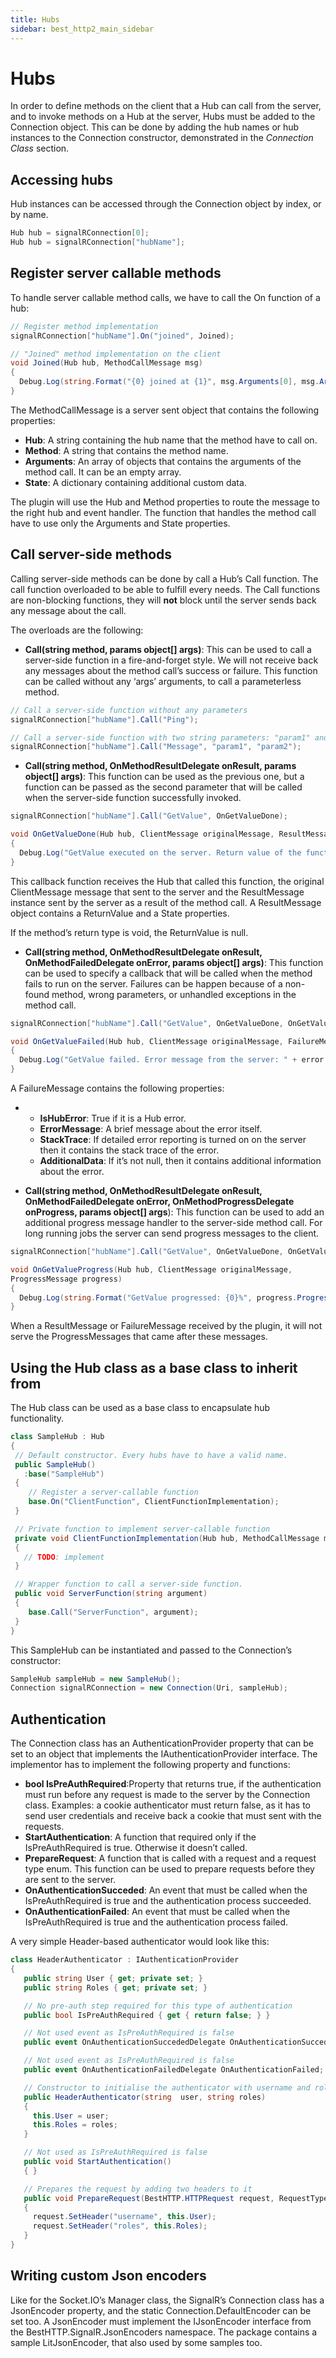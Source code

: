 ```yaml
---
title: Hubs
sidebar: best_http2_main_sidebar
---
```


# Hubs

In order to define methods on the client that a Hub can call from the server, and to invoke methods on a Hub at the server, Hubs must be added to the Connection object. This can be done by adding the hub names or hub instances to the Connection constructor, demonstrated in the *Connection Class* section.

## Accessing hubs

Hub instances can be accessed through the Connection object by index, or by name.

```csharp
Hub hub = signalRConnection[0];
Hub hub = signalRConnection["hubName"];
```

## Register server callable methods

To handle server callable method calls, we have to call the On function of a hub:

```csharp
// Register method implementation
signalRConnection["hubName"].On("joined", Joined);

// "Joined" method implementation on the client
void Joined(Hub hub, MethodCallMessage msg)
{
  Debug.Log(string.Format("{0} joined at {1}", msg.Arguments[0], msg.Arguments[1]));
}
```

The MethodCallMessage is a server sent object that contains the following properties:

- **Hub**: A string containing the hub name that the method have to call on.
- **Method**: A string that contains the method name.
- **Arguments**: An array of objects that contains the arguments of the method call. It can be an empty array.
- **State**: A dictionary containing additional custom data.

The plugin will use the Hub and Method properties to route the message to the right hub and event handler. The function that handles the method call have to use only the Arguments and State properties.

## Call server-side methods

Calling server-side methods can be done by call a Hub’s Call function. The call function overloaded to be able to fulfill every needs. The Call functions are non-blocking functions, they will **not** block until the server sends back any message about the call.

The overloads are the following:

- **Call(string method, params object[] args)**: This can be used to call a server-side function in a fire-and-forget style. We will not receive back any messages about the method call’s success or failure. This function can be called without any ‘args’ arguments, to call a parameterless method.

```csharp
// Call a server-side function without any parameters
signalRConnection["hubName"].Call("Ping");

// Call a server-side function with two string parameters: "param1" and "param2"
signalRConnection["hubName"].Call("Message", "param1", "param2");
```

- **Call(string method, OnMethodResultDelegate onResult, params object[] args)**: This function can be used as the previous one, but a function can be passed as the second parameter that will be called when the server-side function successfully invoked.

```csharp
signalRConnection["hubName"].Call("GetValue", OnGetValueDone);

void OnGetValueDone(Hub hub, ClientMessage originalMessage, ResultMessage result)
{
  Debug.Log("GetValue executed on the server. Return value of the function:" + result.ReturnValue.ToString());
}
```

This callback function receives the Hub that called this function, the original ClientMessage message that sent to the server and the ResultMessage instance sent by the server as a result of the method call. A ResultMessage object contains a ReturnValue and a State properties.

If the method’s return type is void, the ReturnValue is null.

- **Call(string method, OnMethodResultDelegate onResult, OnMethodFailedDelegate onError, params object[] args)**: This function can be used to specify a callback that will be called when the method fails to run on the server. Failures can be happen because of a non-found method, wrong parameters, or unhandled exceptions in the method call.

```csharp
signalRConnection["hubName"].Call("GetValue", OnGetValueDone, OnGetValueFailed);

void OnGetValueFailed(Hub hub, ClientMessage originalMessage, FailureMessage error)
{
  Debug.Log("GetValue failed. Error message from the server: " + error.ErrorMessage);
}
```

A FailureMessage contains the following properties:

- 	
	- **IsHubError**: True if it is a Hub error.
	- **ErrorMessage**: A brief message about the error itself.
	- **StackTrace**: If detailed error reporting is turned on on the server then it contains the stack trace of the error.
	- **AdditionalData**: If it’s not null, then it contains additional information about the error.

- **Call(string method, OnMethodResultDelegate onResult, OnMethodFailedDelegate onError, OnMethodProgressDelegate onProgress, params object[] args**): This function can be used to add an additional progress message handler to the server-side method call. For long running jobs the server can send progress messages to the client.

```csharp
signalRConnection["hubName"].Call("GetValue", OnGetValueDone, OnGetValueFailed, OnGetValueProgress);

void OnGetValueProgress(Hub hub, ClientMessage originalMessage,
ProgressMessage progress)
{
  Debug.Log(string.Format("GetValue progressed: {0}%", progress.Progress));
}
```

When a ResultMessage or FailureMessage received by the plugin, it will not serve the ProgressMessages that came after these messages.

## Using the Hub class as a base class to inherit from

The Hub class can be used as a base class to encapsulate hub functionality.

```csharp
class SampleHub : Hub
{
 // Default constructor. Every hubs have to have a valid name.
 public SampleHub()
   :base("SampleHub")
 {
	// Register a server-callable function
	base.On("ClientFunction", ClientFunctionImplementation);
 }

 // Private function to implement server-callable function
 private void ClientFunctionImplementation(Hub hub, MethodCallMessage msg)
 {
   // TODO: implement
 }

 // Wrapper function to call a server-side function.
 public void ServerFunction(string argument)
 {
	base.Call("ServerFunction", argument);
 }
}
```

This SampleHub can be instantiated and passed to the Connection’s constructor:

```csharp
SampleHub sampleHub = new SampleHub();
Connection signalRConnection = new Connection(Uri, sampleHub);
```

## Authentication

The Connection class has an AuthenticationProvider property that can be set to an object that  implements the IAuthenticationProvider interface.
The implementor has to implement the following property and functions:

- **bool IsPreAuthRequired**:Property that returns true, if the authentication must run before any request is made to the server by the Connection class. Examples: a cookie authenticator must return false, as it has to send user credentials and receive back a cookie that must sent with the requests.
- **StartAuthentication**: A function that required only if the IsPreAuthRequired is true. Otherwise it doesn’t called.
- **PrepareRequest**: A function that is called with a request and a request type enum. This function can be used to prepare requests before they are sent to the server.
- **OnAuthenticationSucceded**: An event that must be called when the IsPreAuthRequired is true and the authentication process succeeded.
- **OnAuthenticationFailed**: An event that must be called when the IsPreAuthRequired is true and the authentication process failed.

A very simple Header-based authenticator would look like this:

```csharp
class HeaderAuthenticator : IAuthenticationProvider
{
   public string User { get; private set; }
   public string Roles { get; private set; }

   // No pre-auth step required for this type of authentication
   public bool IsPreAuthRequired { get { return false; } }

   // Not used event as IsPreAuthRequired is false
   public event OnAuthenticationSuccededDelegate OnAuthenticationSucceded;

   // Not used event as IsPreAuthRequired is false
   public event OnAuthenticationFailedDelegate OnAuthenticationFailed;

   // Constructor to initialise the authenticator with username and roles.
   public HeaderAuthenticator(string  user, string roles)
   {
  	 this.User = user;
  	 this.Roles = roles;
   }

   // Not used as IsPreAuthRequired is false
   public void StartAuthentication()
   { }

   // Prepares the request by adding two headers to it
   public void PrepareRequest(BestHTTP.HTTPRequest request, RequestTypes type)
   {
  	 request.SetHeader("username", this.User);
  	 request.SetHeader("roles", this.Roles);
   }
}
```

## Writing custom Json encoders

Like for the Socket.IO’s Manager class, the SignalR’s Connection class has a JsonEncoder property, and the static Connection.DefaultEncoder can be set too.
A JsonEncoder must implement the IJsonEncoder interface from the BestHTTP.SignalR.JsonEncoders namespace.
The package contains a sample LitJsonEncoder, that also used by some samples too.
